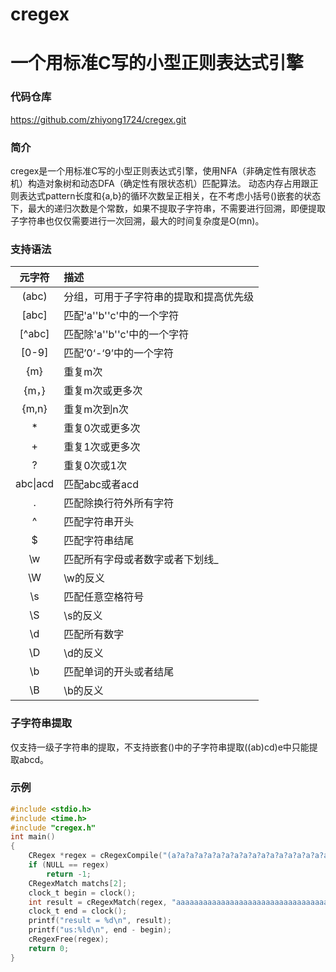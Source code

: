 # cregex
# 一个用标准C写的小型正则表达式引擎
### 代码仓库
https://github.com/zhiyong1724/cregex.git
### 简介
cregex是一个用标准C写的小型正则表达式引擎，使用NFA（非确定性有限状态机）构造对象树和动态DFA（确定性有限状态机）匹配算法。
动态内存占用跟正则表达式pattern长度和{a,b}的循环次数呈正相关，在不考虑小括号()嵌套的状态下，最大的递归次数是个常数，如果不提取子字符串，不需要进行回溯，即便提取子字符串也仅仅需要进行一次回溯，最大的时间复杂度是O(mn)。
### 支持语法
|元字符|描述|
|:-:|:-|
|(abc)|分组，可用于子字符串的提取和提高优先级|
|[abc]|匹配'a''b''c'中的一个字符|
|[^abc]|匹配除'a''b''c'中的一个字符|
|[0-9]|匹配’0‘-‘9’中的一个字符|
|{m}|重复m次|
|{m，}|重复m次或更多次|
|{m,n}|重复m次到n次|
|*|重复0次或更多次|
|+|重复1次或更多次|
|?|重复0次或1次|
|abc\|acd|匹配abc或者acd|
|.|匹配除换行符外所有字符|
|^|匹配字符串开头|
|$|匹配字符串结尾|
|\w|匹配所有字母或者数字或者下划线_|
|\W|\w的反义|
|\s|匹配任意空格符号|
|\S|\s的反义|
|\d|匹配所有数字|
|\D|\d的反义|
|\b|匹配单词的开头或者结尾|
|\B|\b的反义|
### 子字符串提取
仅支持一级子字符串的提取，不支持嵌套()中的子字符串提取((ab)cd)e中只能提取abcd。
### 示例
```c
#include <stdio.h>
#include <time.h>
#include "cregex.h"
int main()
{   
    CRegex *regex = cRegexCompile("(a?a?a?a?a?a?a?a?a?a?a?a?a?a?a?a?a?a?a?a?a?a?a?a?a?a?a?a?a?a?a?a?)aaaaaaaaaaaaaaaaaaaaaaaaaaaaaaaa");
    if (NULL == regex)
        return -1;
    CRegexMatch matchs[2];
    clock_t begin = clock();
    int result = cRegexMatch(regex, "aaaaaaaaaaaaaaaaaaaaaaaaaaaaaaaaaaaaaaaaaaaaaaaaaaaaaaaaaaaaaaaa", matchs, 2, 0);
    clock_t end = clock();
    printf("result = %d\n", result);
    printf("us:%ld\n", end - begin);
    cRegexFree(regex);
    return 0;
}
```